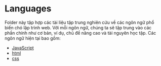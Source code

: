 # Languages

Folder này tập hợp các tài liệu tập trung nghiên cứu về các ngôn ngữ phổ biến chó lập trình web.
Với mỗi ngôn ngữ, chúng ta sẽ tập trung vào các phần chính như cơ bản, ví dụ, chủ đề nâng cao và tài nguyên học tập.
Các ngôn ngữ hiện tại bao gồm:
- [JavaScript](./javaScript/README.md)
- [html](./html/README.md)
- [css](./css/README.md)
